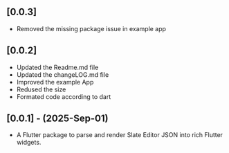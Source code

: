 ## [0.0.3]

- Removed the missing package issue in example app

## [0.0.2]

- Updated the Readme.md file
- Updated the changeLOG.md file
- Improved the example App
- Redused the size
- Formated code according to dart

## [0.0.1] - (2025-Sep-01)

- A Flutter package to parse and render Slate Editor JSON into rich Flutter widgets.
